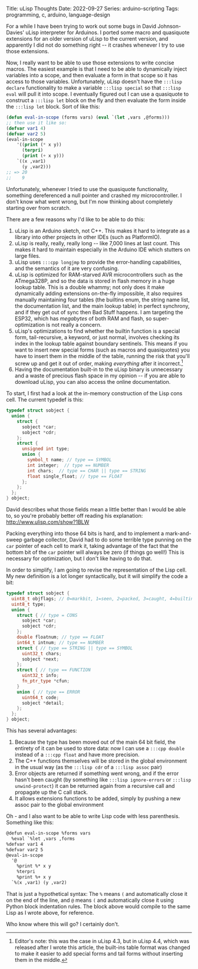 Title: uLisp Thoughts
Date: 2022-09-27
Series: arduino-scripting
Tags: programming, c, arduino, language-design

For a while I have been trying to work out some bugs in David Johnson-Davies' uLisp interpreter for Arduinos. I ported some macro and quasiquote extensions for an older version of uLisp to the current version, and apparently I did not do something right -- it crashes whenever I try to use those extensions.

Now, I really want to be able to use those extensions to write concise macros. The easiest example is that I need to be able to dynamically inject variables into a scope, and then evaluate a form in that scope so it has access to those variables. Unfortunately, uLisp doesn't have the `:::lisp declare` functionality to make a variable `:::lisp special` so that `:::lisp eval` will pull it into scope. I eventually figured out I can use a quasiquote to construct a `:::lisp let` block on the fly and then evaluate the form inside the `:::lisp let` block. Sort of like this:

```lisp
(defun eval-in-scope (forms vars) (eval `(let ,vars ,@forms)))
;; then use it like so:
(defvar var1 4)
(defvar var2 5)
(eval-in-scope
    '((print (* x y))
      (terpri)
      (print (+ x y)))
    `((x ,var1)
      (y ,var2)))
;; => 20
;;    9
```

Unfortunately, whenever I tried to use the quasiquote functionality, something dereferenced a null pointer and crashed my microcontroller. I don't know what went wrong, but I'm now thinking about completely starting over from scratch.

There are a few reasons why I'd like to be able to do this:

1. uLisp is an Arduino sketch, not C++. This makes it hard to integrate as a library into other projects in other IDEs (such as PlatformIO).
2. uLisp is really, really, really long -- like 7,000 lines at last count. This makes it hard to maintain especially in the Arduino IDE which stutters on large files.
3. uLisp uses `:::cpp longjmp` to provide the error-handling capabilities, and the semantics of it are very confusing.
4. uLisp is optimized for RAM-starved AVR microcontrollers such as the ATmega328P, and so the data is stored in flash memory in a huge lookup table. This is a double whammy; not only does it make dynamically adding extensions on-the-fly impossible, it also requires manually maintaining four tables (the builtins enum, the string name list, the documentation list, and the main lookup table) in perfect synchrony, and if they get out of sync then Bad Stuff happens. I am targeting the ESP32, which has *megabytes* of both RAM and flash, so super-optimization is not really a concern.
5. uLisp's optimizations to find whether the builtin function is a special form, tail-recursive, a keyword, or just normal, involves checking its index in the lookup table against boundary sentinels. This means if you want to insert new special forms (such as macros and quasiquotes) you have to insert them in the middle of the table, running the risk that you'll screw up and get it out of order, making *everything* after it incorrect.[^1]
6. Having the documentation built-in to the uLisp binary is unnecessary and a waste of precious flash space in my opinion -- if you are able to download uLisp, you can also access the online documentation.

To start, I first had a look at the in-memory construction of the Lisp cons cell. The current typedef is this:

```cpp
typedef struct sobject {
  union {
    struct {
      sobject *car;
      sobject *cdr;
    };
    struct {
      unsigned int type;
      union {
        symbol_t name; // type == SYMBOL
        int integer;  // type == NUMBER
        int chars;  // type == CHAR || type == STRING
        float single_float; // type == FLOAT
      };
    };
  };
} object;
```

David describes what those fields mean a little better than I would be able to, so you're probably better off reading his explanation: <http://www.ulisp.com/show?1BLW>

Packing everything into those 64 bits is hard, and to implement a mark-and-sweep garbage collector, David had to do some terrible type punning on the `car` pointer of each cell to mark it, taking advantage of the fact that the bottom bit of the `car` pointer will always be zero (if things go well!) This is necessary for optimization, but I don't like having to do that.

In order to simplify, I am going to revise the representation of the Lisp cell. My new definition is a lot longer syntactically, but it will simplify the code a bit:

```cpp
typedef struct sobject {
  uint8_t objflags; // 0=markbit, 1=seen, 2=packed, 3=caught, 4=builtin, 5-7=unused
  uint8_t type;
  union {
    struct { // type = CONS
      sobject *car;
      sobject *cdr;
    };
    double floatnum; // type == FLOAT
    int64_t intnum; // type == NUMBER
    struct { // type == STRING || type == SYMBOL
      uint32_t chars;
      sobject *next;
    };
    struct { // type == FUNCTION
      uint32_t info;
      fn_ptr_type *cfun;
    }
    union { // type == ERROR
      uint64_t code;
      sobject *detail;
    };
  };
} object;
```

This has several advantages:

1. Because the type has been moved out of the main 64 bit field, the entirety of it can be used to store data: now I can use a `:::cpp double` instead of a `:::cpp float` and have more precision.
2. The C++ functions themselves will be stored in the global environment in the usual way (as the `:::lisp cdr` of a `:::lisp assoc` pair)
3. Error objects are returned if something went wrong, and if the error hasn't been caught (by something like `:::lisp ignore-errors` or `:::lisp unwind-protect`) it can be returned again from a recursive call and propagate up the C call stack.
4. It allows extensions functions to be added, simply by pushing a new assoc pair to the global environment

Oh - and I also want to be able to write Lisp code with less parenthesis. Something like this:

```txt
@defun eval-in-scope %forms vars
  %eval `%let ,vars ,forms
%defvar var1 4
%defvar var2 5
@eval-in-scope
  '@
    %print %* x y
    %terpri
    %print %+ x y
  `%(x ,var1) (y ,var2)
```

That is just a hypothetical syntax: The `%` means `(` and automatically close it on the end of the line, and `@` means `(` and automatically close it using Python block indentation rules. The block above would compile to the same Lisp as I wrote above, for reference.

Who know where this will go? I certainly don't.

[^1]: Editor's note: this was the case in uLisp 4.3, but in uLisp 4.4, which was released after I wrote this article, the built-ins table format was changed to make it easier to add special forms and tail forms without inserting them in the middle.
